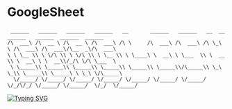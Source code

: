 # GoogleSheet

     ______   ______   ______   ______   __       ______   ______   __  __   ______   ______  ______  ______    
    /\  ___\ /\  __ \ /\  __ \ /\  ___\ /\ \     /\  ___\ /\  ___\ /\ \_\ \ /\  ___\ /\  ___\/\__  _\/\  ___\   
    \ \ \__ \\ \ \/\ \\ \ \/\ \\ \ \__ \\ \ \____\ \  __\ \ \___  \\ \  __ \\ \  __\ \ \  __\\/_/\ \/\ \___  \  
     \ \_____\\ \_____\\ \_____\\ \_____\\ \_____\\ \_____\\/\_____\\ \_\ \_\\ \_____\\ \_____\ \ \_\ \/\_____\ 
      \/_____/ \/_____/ \/_____/ \/_____/ \/_____/ \/_____/ \/_____/ \/_/\/_/ \/_____/ \/_____/  \/_/  \/_____/ 

[![Typing SVG](https://readme-typing-svg.demolab.com?font=Fira+Code&weight=600&size=30&pause=1000&color=F70000&center=true&vCenter=true&width=500&height=90&lines=GoogleSheets)](https://git.io/typing-svg)


<div>



</div>


